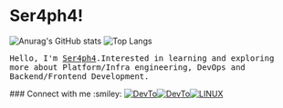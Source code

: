 # Ser4ph4!
![Anurag's GitHub stats](https://github-readme-stats.vercel.app/api?username=Ser4ph4&show_icons=true&theme=tokyonight)
![Top Langs](https://github-readme-stats.vercel.app/api/top-langs/?username=Ser4ph4&theme=tokyonight)
<p>
  <!-- <img src="https://raw.githubusercontent.com/coderjojo/coderjojo/master/img/github.gif" width=100>
  <br><br> -->
  <samp>
    Hello, I'm <a href="https://github.com/Ser4ph4/Ser4ph4)">Ser4ph4</a>.Interested in learning and exploring more about Platform/Infra engineering, DevOps and Backend/Frontend Development. 
  </samp>
</p>
### Connect with me :smiley:
<PR>
<a href="https://dev.to/ser4ph4"><img alt="DevTo" src="https://img.shields.io/badge/dev.to-0A0A0A?style=for-the-badge&logo=devdotto&logoColor=white" /><a href="https://stackoverflow.com/users/15271282/rodrigosql"><img alt="DevTo" src="https://img.shields.io/badge/Stack_Overflow-FE7A16?style=for-the-badge&logo=stack-overflow&logoColor=white" /><img alt="LINUX" src="https://img.shields.io/badge/Linux-FCC624?style=for-the-badge&logo=linux&logoColor=black" /></a>
</a>
<P>





